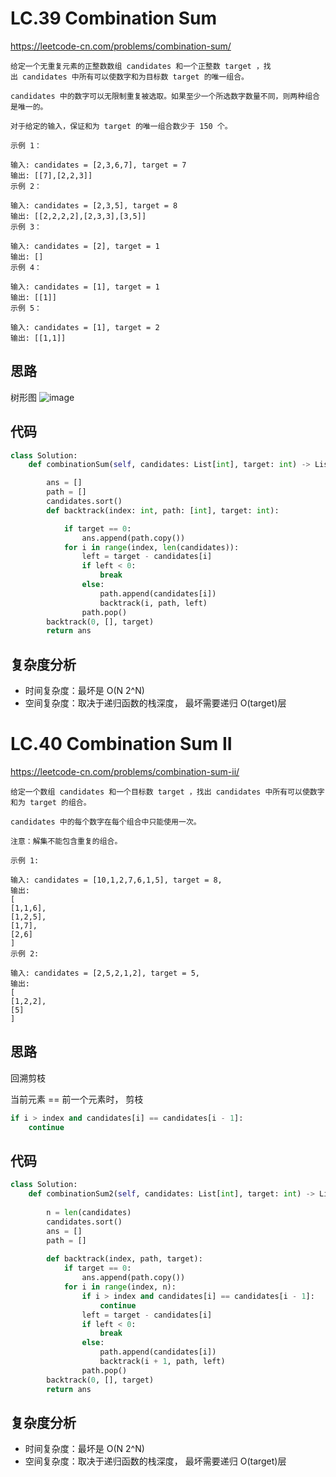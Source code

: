 LC.39 Combination Sum
====
https://leetcode-cn.com/problems/combination-sum/
```
给定一个无重复元素的正整数数组 candidates 和一个正整数 target ，找出 candidates 中所有可以使数字和为目标数 target 的唯一组合。

candidates 中的数字可以无限制重复被选取。如果至少一个所选数字数量不同，则两种组合是唯一的。 

对于给定的输入，保证和为 target 的唯一组合数少于 150 个。

示例 1：

输入: candidates = [2,3,6,7], target = 7
输出: [[7],[2,2,3]]
示例 2：

输入: candidates = [2,3,5], target = 8
输出: [[2,2,2,2],[2,3,3],[3,5]]
示例 3：

输入: candidates = [2], target = 1
输出: []
示例 4：

输入: candidates = [1], target = 1
输出: [[1]]
示例 5：

输入: candidates = [1], target = 2
输出: [[1,1]]
```
## 思路

树形图
![image](https://pic.leetcode-cn.com/1598091943-hZjibJ-file_1598091940241)

## 代码
```python
class Solution:
    def combinationSum(self, candidates: List[int], target: int) -> List[List[int]]:

        ans = []
        path = []
        candidates.sort()
        def backtrack(index: int, path: [int], target: int):

            if target == 0:
                ans.append(path.copy())
            for i in range(index, len(candidates)):
                left = target - candidates[i]
                if left < 0:
                    break
                else:
                    path.append(candidates[i])
                    backtrack(i, path, left)
                path.pop()
        backtrack(0, [], target)
        return ans
```

## 复杂度分析
- 时间复杂度：最坏是 O(N 2^N) 
- 空间复杂度：取决于递归函数的栈深度， 最坏需要递归 O(target)层


LC.40 Combination Sum II
====
https://leetcode-cn.com/problems/combination-sum-ii/
```
给定一个数组 candidates 和一个目标数 target ，找出 candidates 中所有可以使数字和为 target 的组合。

candidates 中的每个数字在每个组合中只能使用一次。

注意：解集不能包含重复的组合。 

示例 1:

输入: candidates = [10,1,2,7,6,1,5], target = 8,
输出:
[
[1,1,6],
[1,2,5],
[1,7],
[2,6]
]
示例 2:

输入: candidates = [2,5,2,1,2], target = 5,
输出:
[
[1,2,2],
[5]
]
```
## 思路
回溯剪枝

当前元素 == 前一个元素时， 剪枝

```python
if i > index and candidates[i] == candidates[i - 1]:
    continue
```

## 代码
```python
class Solution:
    def combinationSum2(self, candidates: List[int], target: int) -> List[List[int]]:
            
        n = len(candidates)
        candidates.sort()
        ans = []
        path = []
    
        def backtrack(index, path, target):
            if target == 0:
                ans.append(path.copy())
            for i in range(index, n):
                if i > index and candidates[i] == candidates[i - 1]:
                    continue
                left = target - candidates[i]
                if left < 0:
                    break
                else:
                    path.append(candidates[i])
                    backtrack(i + 1, path, left)
                path.pop()
        backtrack(0, [], target)
        return ans
```

## 复杂度分析
- 时间复杂度：最坏是 O(N 2^N) 
- 空间复杂度：取决于递归函数的栈深度， 最坏需要递归 O(target)层